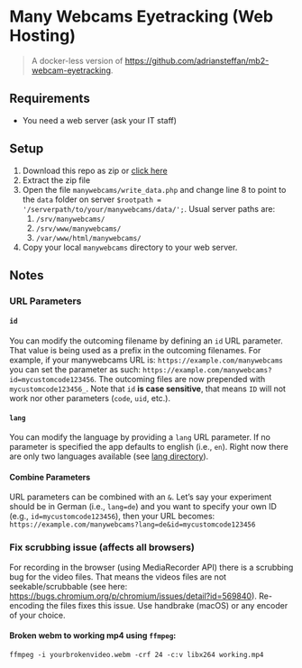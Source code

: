 # Many Webcams Eyetracking (Web Hosting)

> A docker-less version of https://github.com/adriansteffan/mb2-webcam-eyetracking.

## Requirements

- You need a web server (ask your IT staff)

## Setup

1. Download this repo as zip or [click here](https://github.com/ccp-eva/many-webcams-frontend/archive/refs/heads/main.zip)
2. Extract the zip file
3. Open the file `manywebcams/write_data.php` and change line 8 to point to the `data` folder on server `$rootpath = '/serverpath/to/your/manywebcams/data/';`. Usual server paths are:
   1. `/srv/manywebcams/`
   2. `/srv/www/manywebcams/`
   3. `/var/www/html/manywebcams/`
4. Copy your local `manywebcams` directory to your web server.

## Notes

### URL Parameters

#### `id`

You can modify the outcoming filename by defining an `id` URL parameter. That value is being used as a prefix in the outcoming filenames. For example, if your manywebcams URL is: `https://example.com/manywebcams` you can set the parameter as such: `https://example.com/manywebcams?id=mycustomcode123456`. The outcoming files are now prepended with `mycustomcode123456_`. Note that `id` **is case sensitive**, that means `ID` will not work nor other parameters (`code`, `uid`, etc.).

#### `lang`

You can modify the language by providing a `lang` URL parameter. If no parameter is specified the app defaults to english (i.e., `en`). Right now there are only two languages available (see [lang directory](https://github.com/adriansteffan/mb2-webcam-eyetracking/tree/main/src/lang)).

#### Combine Parameters

URL parameters can be combined with an `&`. Let’s say your experiment should be in German (i.e., `lang=de`) and you want to specify your own ID (e.g., `id=mycustomcode123456`), then your URL becomes: `https://example.com/manywebcams?lang=de&id=mycustomcode123456`

### Fix scrubbing issue (affects all browsers)

For recording in the browser (using MediaRecorder API) there is a scrubbing bug for the video files. That means the videos files are not seekable/scrubbable (see here: https://bugs.chromium.org/p/chromium/issues/detail?id=569840). Re-encoding the files fixes this issue. Use handbrake (macOS) or any encoder of your choice.

#### Broken webm to working mp4 using `ffmpeg`:

```
ffmpeg -i yourbrokenvideo.webm -crf 24 -c:v libx264 working.mp4
```

